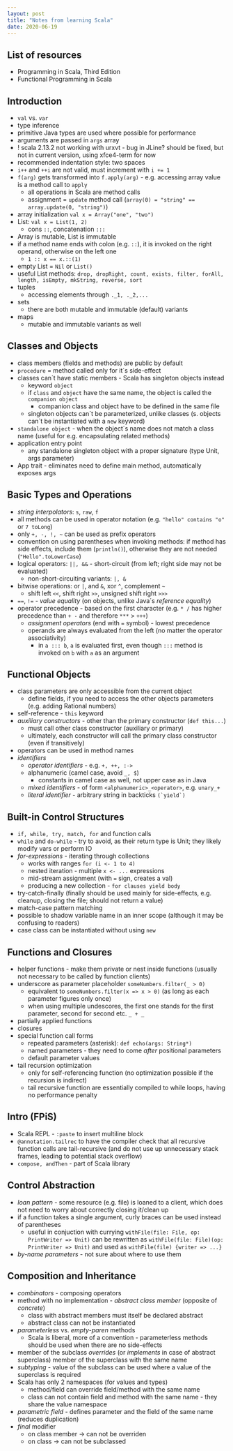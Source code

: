 ```yaml
---
layout: post
title: "Notes from learning Scala"
date: 2020-06-19
---
```


## List of resources
* Programming in Scala, Third Edition
* Functional Programming in Scala

## Introduction
* `val` vs. `var`
* type inference
* primitive Java types are used where possible for performance
* arguments are passed in `args` array
* ! scala 2.13.2 not working with urxvt - bug in JLine? should be fixed, but not in current version, using xfce4-term for now
* recommended indentation style: two spaces
* `i++` and `++i` are not valid, must increment with `i += 1`
* `f(arg)` gets transformed into `f.apply(arg)` - e.g. accessing array value is a method call to `apply`
  * all operations in Scala are method calls
  * assignment = `update` method call (`array(0) = "string" == array.update(0, "string")`)
* array initialization `val x = Array("one", "two")`
* List: `val x = List(1, 2)`
  * cons `::`, concatenation `:::`
* Array is mutable, List is immutable
* if a method name ends with colon (e.g. `::`), it is invoked on the right operand, otherwise on the left one
  * `1 :: x == x.::(1)`
* empty List = `Nil` or `List()`
* useful List methods: `drop, dropRight, count, exists, filter, forAll, length, isEmpty, mkString, reverse, sort`
* tuples 
  * accessing elements through `._1, ._2,...`
* sets
  * there are both mutable and immutable (default) variants
* maps
  * mutable and immutable variants as well

## Classes and Objects
* class members (fields and methods) are public by default
* `procedure` = method called only for it´s side-effect
* classes can´t have static members - Scala has singleton objects instead
  * keyword `object`
  * if `class` and `object` have the same name, the object is called the `companion object`
    * companion class and object have to be defined in the same file
  * singleton objects can´t be parameterized, unlike classes (s. objects can´t be instantiated with a `new` keyword)
* `standalone object` - when the object´s name does not match a class name (useful for e.g. encapsulating related methods)
* application entry point
  * any standalone singleton object with a proper signature (type Unit, args parameter)
* App trait - eliminates need to define main method, automatically exposes args

## Basic Types and Operations
* *string interpolators*: `s`, `raw`, `f`
* all methods can be used in operator notation (e.g. `"hello" contains "o"` or `7 toLong`)
* only `+, -, !, ~` can be used as prefix operators
* convention on using parentheses when invoking methods: if method has side effects, include them (`println()`), otherwise they are not needed (`"Hello".toLowerCase`)
* logical operators: `||, &&` - short-circuit (from left; right side may not be evaluated)
  * non-short-circuiting variants: `|, &`
* bitwise operations: or `|`, and `&`, xor `^`, complement `~`
  * shift left `<<`, shift right `>>`, unsigned shift right `>>>`
* `==`, `!=` - *value equality* (on objects, unlike Java´s *reference equality*)
* operator precedence - based on the first character (e.g. `* /` has higher precedence than `+ -` and therefore `***` > `+++`)
  * *assignment operators* (end with `=` symbol) - lowest precedence
  * operands are always evaluated from the left (no matter the operator associativity)
    * in `a ::: b`, `a` is evaluated first, even though `:::` method is invoked on `b` with `a` as an argument

## Functional Objects
* class parameters are only accessible from the current object
  * define fields, if you need to access the other objects parameters (e.g. adding Rational numbers)
* self-reference - `this` keyword
* *auxiliary constructors* - other than the primary constructor (`def this...`)
  * must call other class constructor (auxiliary or primary)
  * ultimately, each constructor will call the primary class constructor (even if transitively)
* operators can be used in method names
* *identifiers*
  * *operator identifiers* - e.g. `+, ++, :->`
  * alphanumeric (camel case, avoid `_, $`)
    * constants in camel case as well, not upper case as in Java
  * *mixed identifiers* - of form `<alphanumeric>_<operator>`, e.g. `unary_+`
  * *literal identifier* - arbitrary string in backticks ``(`yield`)``

## Built-in Control Structures
* `if, while, try, match, for` and function calls
* `while` and `do-while` - try to avoid, as their return type is Unit; they likely modify vars or perform IO
* *for-expressions* - iterating through collections
  * works with ranges `for (i <- 1 to 4)`
  * nested iteration - multiple `x <- ...` expressions
  * mid-stream assignment (with `=` sign, creates a val)
  * producing a new collection - `for clauses yield body`
* try-catch-finally (finally should be used mainly for side-effects, e.g. cleanup, closing the file; should not return a value)
* match-case pattern matching
* possible to shadow variable name in an inner scope (although it may be confusing to readers)
* case class can be instantiated without using `new`

## Functions and Closures
* helper functions - make them private or nest inside functions (usually not necessary to be called by function clients)
* underscore as parameter placeholder `someNumbers.filter(_ > 0)`
  * equivalent to `someNumbers.filter(x => x > 0)` (as long as each parameter figures only once)
  * when using multiple undescores, the first one stands for the first parameter, second for second etc. `_ + _`
* partially applied functions
* closures
* special function call forms
  * repeated parameters (asterisk): `def echo(args: String*)`
  * named parameters - they need to come *after* positional parameters
  * default parameter values
* tail recursion optimization
  * only for self-referencing function (no optimization possible if the recursion is indirect)
  * tail recursive function are essentially compiled to while loops, having no performance penalty

## Intro (FPiS)
* Scala REPL - `:paste` to insert multiline block
* `@annotation.tailrec` to have the compiler check that all recursive function calls are tail-recursive (and do not use up unnecessary stack frames, leading to potential stack overflow)
* `compose, andThen` - part of Scala library

## Control Abstraction
* *loan pattern* - some resource (e.g. file) is loaned to a client, which does not need to worry about correctly closing it/clean up
* if a function takes a single argument, curly braces can be used instead of parentheses
  * useful in conjuction with currying `withFile(file: File, op: PrintWriter => Unit)` can be rewritten as `withFile(file: File)(op: PrintWriter => Unit)` and used as `withFile(file) {writer => ...}`
* *by-name parameters* - not sure about where to use them

## Composition and Inheritance
* *combinators* - composing operators
* method with no implementation - *abstract class member* (opposite of *concrete*)
  * class with abstract members must itself be declared abstract
  * abstract class can not be instantiated
* *parameterless* vs. *empty-paren* methods
  * Scala is liberal, more of a convention - parameterless methods should be used when there are no side-effects
* member of the subclass *overrides* (or *implements* in case of abstract superclass)  member of the superclass with the same name
* *subtyping* - value of the subclass can be used where a value of the superclass is required
* Scala has only 2 namespaces (for values and types)
  * method/field can override field/method with the same name
  * class can not contain field and method with the same name - they share the value namespace
* *parametric field* - defines parameter and the field of the same name (reduces duplication)
* *final* modifier
  * on class member -> can not be overriden
  * on class -> can not be subclassed
